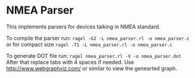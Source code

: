NMEA Parser
===========
This implements parsers for devices talking in NMEA standard.

To compile the parser run:
`
ragel -G2 -L nmea_parser.rl -o nmea_parser.c
`
or for compact size
`
ragel -T1 -L nmea_parser.rl -o nmea_parser.c
`

To generate DOT file run:
`
ragel nmea_parser.rl -V -o nmea_parser.dot
`
After that replace tabs with 4 spaces if needed.
Use http://www.webgraphviz.com/ or similar to view the genearted graph.